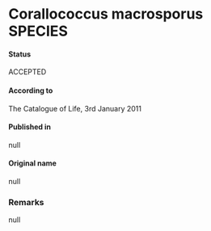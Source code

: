 Corallococcus macrosporus SPECIES
=======

#### Status
ACCEPTED

#### According to
The Catalogue of Life, 3rd January 2011

#### Published in
null

#### Original name
null

### Remarks
null